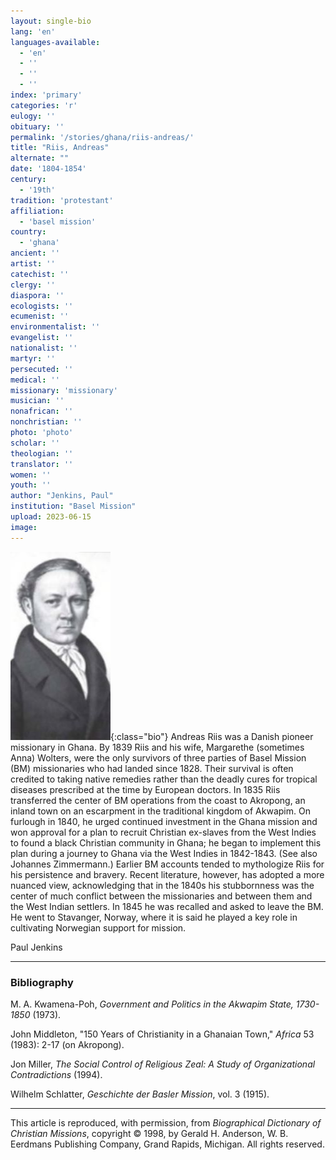 ```yaml
---
layout: single-bio
lang: 'en'
languages-available:
  - 'en'
  - ''
  - ''
  - ''
index: 'primary'
categories: 'r'
eulogy: ''
obituary: ''
permalink: '/stories/ghana/riis-andreas/'
title: "Riis, Andreas"
alternate: ""
date: '1804-1854'
century:
  - '19th'
tradition: 'protestant'
affiliation:
  - 'basel mission'
country:
  - 'ghana'
ancient: ''
artist: ''
catechist: ''
clergy: ''
diaspora: ''
ecologists: ''
ecumenist: ''
environmentalist: ''
evangelist: ''
nationalist: ''
martyr: ''
persecuted: ''
medical: ''
missionary: 'missionary'
musician: ''
nonafrican: ''
nonchristian: ''
photo: 'photo'
scholar: ''
theologian: ''
translator: ''
women: ''
youth: ''
author: "Jenkins, Paul"
institution: "Basel Mission"
upload: 2023-06-15
image:
---
```


![Andreas Riis](/images/bio-pics/ghana/riis-andreas/riis-andreas.jpg){:class="bio"}
Andreas Riis was a Danish pioneer missionary in Ghana. By 1839 Riis and his wife, Margarethe (sometimes Anna) Wolters, were the only survivors of three parties of Basel Mission (BM) missionaries who had landed since 1828. Their survival is often credited to taking native remedies rather than the deadly cures for tropical diseases prescribed at the time by European doctors. In 1835 Riis transferred the center of BM operations from the coast to Akropong, an inland town on an escarpment in the traditional kingdom of Akwapim. On furlough in 1840, he urged continued investment in the Ghana mission and won approval for a plan to recruit Christian ex-slaves from the West Indies to found a black Christian community in Ghana; he began to implement this plan during a journey to Ghana via the West Indies in 1842-1843. (See also Johannes Zimmermann.) Earlier BM accounts tended to mythologize Riis for his persistence and bravery. Recent literature, however, has adopted a more nuanced view, acknowledging that in the 1840s his stubbornness was the center of much conflict between the missionaries and between them and the West Indian settlers. In 1845 he was recalled and asked to leave the BM. He went to Stavanger, Norway, where it is said he played a key role in cultivating Norwegian support for mission.

Paul Jenkins

---

### Bibliography

M. A. Kwamena-Poh, *Government and Politics in the Akwapim State, 1730-1850* (1973).

John Middleton, "150 Years of Christianity in a Ghanaian Town," *Africa* 53 (1983): 2-17 (on Akropong).

Jon Miller, *The Social Control of Religious Zeal: A Study of Organizational Contradictions* (1994).

Wilhelm Schlatter, *Geschichte der Basler Mission*, vol. 3 (1915).

---

This article is reproduced, with permission, from *Biographical Dictionary of Christian Missions*, copyright © 1998, by Gerald H. Anderson, W. B. Eerdmans Publishing Company, Grand Rapids, Michigan. All rights reserved.
